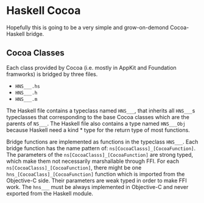 # Haskell Cocoa

Hopefully this is going to be a very simple and grow-on-demond Cocoa-Haskell bridge.


## Cocoa Classes

Each class provided by Cocoa (i.e. mostly in AppKit and Foundation framworks) is bridged by three files.
- <code>HNS___.hs</code>
- <code>HNS___.h</code>
- <code>HNS___.m</code>

The Haskell file contains a typeclass named <code>HNS___</code>, that inherits all <code>HNS___</code>s typeclasses that corresponding to the base Cocoa classes which are the parents of <code>NS___</code>. The Haskell file also contains a type named <code>HNS___Obj</code> because Haskell need a kind * type for the return type of most functions.

Bridge functions are implemented as functions in the typeclass <code>HNS___</code>. Each bridge function has the name pattern of: <code>ns[CocoaClasss]\_[CocoaFunction]</code>. The parameters of the <code>ns[CocoaClasss]\_[CocoaFunction]</code> are strong typed, which make them not necessarily marshallable through FFI. For each <code>ns[CocoaClasss]\_[CocoaFunction]</code>, there might be one <code>hns\_[CocoaClass]\_[CocoaFunction]</code> function which is imported from the Objective-C side. Their parameters are weak typed in order to make FFI work. The <code>hns___</code> must be always implemented in Objective-C and never exported from the Haskell module.
